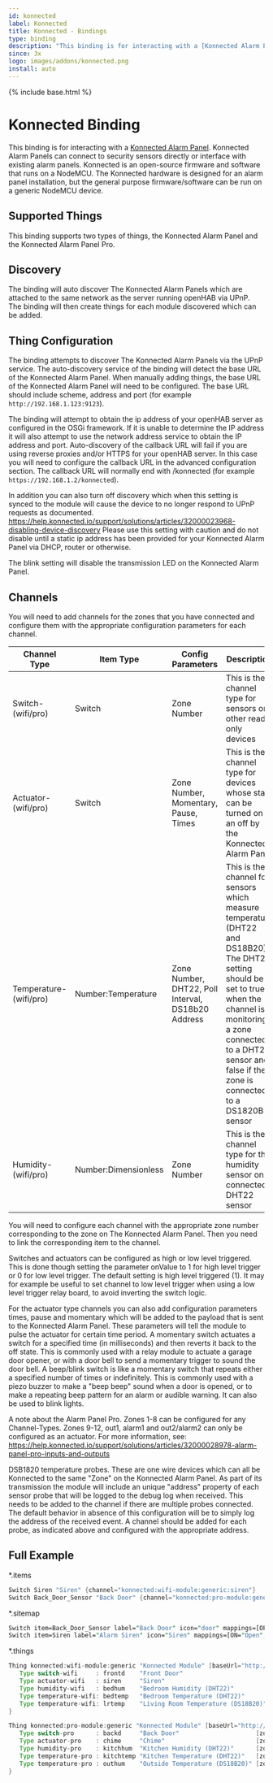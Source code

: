```yaml
---
id: konnected
label: Konnected
title: Konnected - Bindings
type: binding
description: "This binding is for interacting with a [Konnected Alarm Panel](https://konnected.io/)."
since: 3x
logo: images/addons/konnected.png
install: auto
---
```


<!-- Attention authors: Do not edit directly. Please add your changes to the appropriate source repository -->

{% include base.html %}

# Konnected Binding

<AddonLogo />

This binding is for interacting with a [Konnected Alarm Panel](https://konnected.io/).
Konnected Alarm Panels can connect to security sensors directly or interface with existing alarm panels.
Konnected is an open-source firmware and software that runs on a NodeMCU.
The Konnected hardware is designed for an alarm panel installation, but the general purpose firmware/software can be run on a generic NodeMCU device.

## Supported Things

This binding supports two types of things, the Konnected Alarm Panel and the Konnected Alarm Panel Pro.

## Discovery

The binding will auto discover The Konnected Alarm Panels which are attached to the same network as the server running openHAB via UPnP.
The binding will then create things for each module discovered which can be added.

## Thing Configuration

The binding attempts to discover The Konnected Alarm Panels via the UPnP service.
The auto-discovery service of the binding will detect the base URL of the Konnected Alarm Panel.
When manually adding things, the base URL of the Konnected Alarm Panel will need to be configured.
The base URL should include scheme, address and port (for example `http://192.168.1.123:9123`).

The binding will attempt to obtain the ip address of your openHAB server as configured in the OSGi framework.
If it is unable to determine the IP address it will also attempt to use the network address service to obtain the IP address and port.
Auto-discovery of the callback URL will fail if you are using reverse proxies and/or HTTPS for your openHAB server.
In this case you will need to configure the callback URL in the advanced configuration section.
The callback URL will normally end with /konnected (for example `https://192.168.1.2/konnected`).

In addition you can also turn off discovery which when this setting is synced to the module will cause the device to no longer respond to UPnP requests as documented.
<https://help.konnected.io/support/solutions/articles/32000023968-disabling-device-discovery>
Please use this setting with caution and do not disable until a static ip address has been provided for your Konnected Alarm Panel via DHCP, router or otherwise.

The blink setting will disable the transmission LED on the Konnected Alarm Panel.

## Channels

You will need to add channels for the zones that you have connected and configure them with the appropriate configuration parameters for each channel.

| Channel Type | Item Type            | Config Parameters                                  | Description                                                                                                                                                                                                                                     |
|--------------|----------------------|----------------------------------------------------|-------------------------------------------------------------------------------------------------------------------------------------------------------------------------------------------------------------------------------------------------|
| Switch-(wifi/pro)       | Switch               | Zone Number                                        | This is the channel type for sensors or other read only devices                                                                                                                                                                                 |
| Actuator-(wifi/pro)    | Switch               | Zone Number, Momentary, Pause, Times               | This is the channel type for devices whose state can be turned on an off by the Konnected Alarm Panel                                                                                                                                           |
| Temperature-(wifi/pro)  | Number:Temperature   | Zone Number, DHT22, Poll Interval, DS18b20 Address | This is the channel for sensors which measure temperature (DHT22 and DS18B20). The DHT22 setting should be set to true when the channel is monitoring a zone connected to a DHT22 sensor and false if the zone is connected to a DS1820B sensor |
| Humidity-(wifi/pro)    | Number:Dimensionless | Zone Number                                        | This is the channel type for the humidity sensor on a connected DHT22 sensor                                                                                                                                                                    |

You will need to configure each channel with the appropriate zone number corresponding to the zone on The Konnected Alarm Panel.
Then you need to link the corresponding item to the channel.

Switches and actuators can be configured as high or low level triggered.
This is done though setting the parameter onValue to 1 for high level trigger or 0 for low level trigger.
The default setting is high level triggered (1).
It may for example be useful to set channel to low level trigger when using a low level trigger relay board, to avoid inverting the switch logic.

For the actuator type channels you can also add configuration parameters times, pause and momentary which will be added to the payload that is sent to the Konnected Alarm Panel.
These parameters will tell the module to pulse the actuator for certain time period.
A momentary switch actuates a switch for a specified time (in milliseconds) and then reverts it back to the off state.
This is commonly used with a relay module to actuate a garage door opener, or with a door bell to send a momentary trigger to sound the door bell.
A beep/blink switch is like a momentary switch that repeats either a specified number of times or indefinitely.
This is commonly used with a piezo buzzer to make a "beep beep" sound when a door is opened, or to make a repeating beep pattern for an alarm or audible warning.
It can also be used to blink lights.

A note about the Alarm Panel Pro.
Zones 1-8 can be configured for any Channel-Types.
Zones 9-12, out1, alarm1 and out2/alarm2 can only be configured as an actuator.
For more information, see: <https://help.konnected.io/support/solutions/articles/32000028978-alarm-panel-pro-inputs-and-outputs>

DSB1820 temperature probes.
These are one wire devices which can all be Konnected to the same "Zone" on the Konnected Alarm Panel.
As part of its transmission  the module will include an unique "address" property of each sensor probe that will be logged to the debug log when received.
This needs to be added to the channel if there are multiple probes connected.
The default behavior in absence of this configuration will be to simply log the address of the received event.
A channel should be added for each probe, as indicated above and configured with the appropriate address.

## Full Example

*.items

```java
Switch Siren "Siren" {channel="konnected:wifi-module:generic:siren"}
Switch Back_Door_Sensor "Back Door" {channel="konnected:pro-module:generic:backd"}
```

*.sitemap

```perl
Switch item=Back_Door_Sensor label="Back Door" icon="door" mappings=[OPEN="Open", CLOSED="Closed"]
Switch item=Siren label="Alarm Siren" icon="Siren" mappings=[ON="Open", OFF="Closed"]
```

*.things

```java
Thing konnected:wifi-module:generic "Konnected Module" [baseUrl="http://192.168.30.153:9586", macAddress="1586517"]{
   Type switch-wifi     : frontd    "Front Door"                        [zone="1"]
   Type actuator-wifi   : siren     "Siren"                             [zone="2", momentary = 50, times = 2, pause = 50]
   Type humidity-wifi   : bedhum    "Bedroom Humidity (DHT22)"          [zone="3"]
   Type temperature-wifi: bedtemp   "Bedroom Temperature (DHT22)"       [zone="3", dht22 = true, pollInterval = 1]
   Type temperature-wifi: lrtemp    "Living Room Temperature (DS18B20)" [zone="4", dht22 = false, pollInterval = 1, ds18b20Address = "XX:XX:XX:XX:XX:XX:XX"]
}

Thing konnected:pro-module:generic "Konnected Module" [baseUrl="http://192.168.30.154:9586", macAddress="1684597",  callbackUrl="https://openhab/konnected"]{
   Type switch-pro      : backd     "Back Door"                     [zone="1"]
   Type actuator-pro    : chime     "Chime"                         [zone="2", momentary = 50, times = 2, pause = 50]
   Type humidity-pro    : kitchhum  "Kitchen Humidity (DHT22)"      [zone="3"]
   Type temperature-pro : kitchtemp "Kitchen Temperature (DHT22)"   [zone="3", dht22 = true, pollInterval = 1]
   Type temperature-pro : outhum    "Outside Temperature (DS18B20)" [zone="4", dht22 = false, pollInterval = 1, ds18b20Address = "XX:XX:XX:XX:XX:XX:XX"]
}
```
